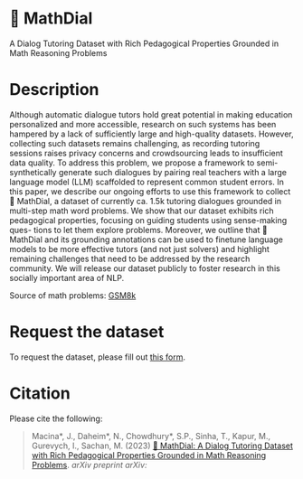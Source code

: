 # 🧮 MathDial
A Dialog Tutoring Dataset with Rich Pedagogical Properties Grounded in Math Reasoning Problems

# Description
Although automatic dialogue tutors hold great potential in making education personalized and more accessible, research on such systems has been hampered by a lack of sufficiently large and high-quality datasets. However, collecting such datasets remains challenging, as recording tutoring sessions raises privacy concerns and crowdsourcing leads to insufficient data quality. To address this problem, we propose a framework to semi-synthetically generate such dialogues by pairing real teachers with a large language model (LLM) scaffolded to represent common student errors. In this paper, we describe our ongoing efforts to use this framework to collect 🧮 MathDial, a dataset of currently ca. 1.5k tutoring dialogues grounded in multi-step math word problems. We show that our dataset exhibits rich pedagogical properties, focusing on guiding students using sense-making ques- tions to let them explore problems. Moreover, we outline that 🧮 MathDial and its grounding annotations can be used to finetune language models to be more effective tutors (and not just solvers) and highlight remaining challenges that need to be addressed by the research community. We will release our dataset publicly to foster research in this socially important area of NLP.

Source of math problems: [GSM8k](https://github.com/openai/grade-school-math)

# Request the dataset
To request the dataset, please fill out [this form](https://forms.gle/oqzhSooMZzbdVexA7).

# Citation
Please cite the following:
> Macina*, J., Daheim*, N., Chowdhury*, S.P., Sinha, T., Kapur, M., Gurevych, I., Sachan, M. (2023) [🧮 MathDial: A Dialog Tutoring Dataset with Rich Pedagogical Properties Grounded in Math Reasoning Problems](). _arXiv preprint arXiv:_

